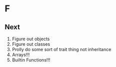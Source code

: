 # F

## Next
1. Figure out objects
2. Figure out classes
3. Prolly do some sort of trait thing not inheritance
4. Arrays!!!
5. Builtin Functions!!!